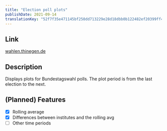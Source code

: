 ```yaml
---
title: "Election poll plots"
publishDate: 2021-09-14
translationKey: "52f7f35e471145bf250dd713229e28d18dbb0b122482ef20399ff499cce9d1f5"
---
```


## Link

[wahlen.thinegen.de](https://wahlen.thinegen.de)

## Description

Displays plots for Bundestagswahl polls. The plot period is from the last election to the next.

## (Planned) Features

- [X] Rolling average
- [X] Differences between institutes and the rolling avg
- [ ] Other time periods